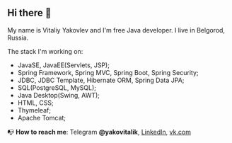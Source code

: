 ## Hi there 👋
My name is Vitaliy Yakovlev and I'm free Java developer.
I live in Belgorod, Russia.

The stack I'm working on:
- JavaSE, JavaEE(Servlets, JSP);
- Spring Framework, Spring MVC, Spring Boot, Spring Security;
- JDBC, JDBC Template, Hibernate ORM, Spring Data JPA;
- SQL(PostgreSQL, MySQL);
- Java Desktop(Swing, AWT);
- HTML, CSS;
- Thymeleaf;
- Apache Tomcat;

📭 **How to reach me**: Telegram **@yakovitalik**, 
[LinkedIn](https://www.linkedin.com/in/yakovitalik/), [vk.com](https://vk.com/yakovitalik)

<!--
**yakovitalik/yakovitalik** is a ✨ _special_ ✨ repository because its `README.md` (this file) appears on your GitHub profile.

Here are some ideas to get you started:

- 🔭 I’m currently working on MyProect - The Personal Organazer
- 🌱 I’m currently learning c# .net, asp.net

If you want to invite me to work in your company, please contact me by e-mail: yakovitalik@mail.
-->
